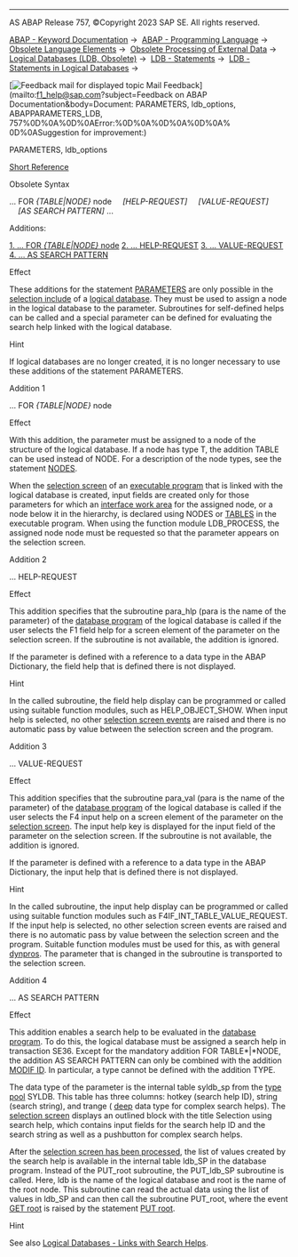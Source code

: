   

* * *

AS ABAP Release 757, ©Copyright 2023 SAP SE. All rights reserved.

[ABAP - Keyword Documentation](javascript:call_link\('abenabap.htm'\)) →  [ABAP - Programming Language](javascript:call_link\('abenabap_reference.htm'\)) →  [Obsolete Language Elements](javascript:call_link\('abenabap_obsolete.htm'\)) →  [Obsolete Processing of External Data](javascript:call_link\('abendata_storage_obsolete.htm'\)) →  [Logical Databases (LDB, Obsolete)](javascript:call_link\('abenldb.htm'\)) →  [LDB - Statements](javascript:call_link\('abenldb_abap_statements.htm'\)) →  [LDB - Statements in Logical Databases](javascript:call_link\('abenldb_statements.htm'\)) → 

 [![](Mail.gif?object=Mail.gif&sap-language=EN "Feedback mail for displayed topic") Mail Feedback](mailto:f1_help@sap.com?subject=Feedback on ABAP Documentation&body=Document: PARAMETERS, ldb_options, ABAPPARAMETERS_LDB, 757%0D%0A%0D%0AError:%0D%0A%0D%0A%0D%0A%
0D%0ASuggestion for improvement:)

PARAMETERS, ldb\_options

[Short Reference](javascript:call_link\('abapparameters_shortref.htm'\))

Obsolete Syntax

... FOR *{*TABLE*|*NODE*}* node
    *\[*HELP-REQUEST*\]*
    *\[*VALUE-REQUEST*\]*
    *\[*AS SEARCH PATTERN*\]* ...

Additions:

[1\. ... FOR *{*TABLE*|*NODE*}* node](#!ABAP_ADDITION_1@1@)
[2\. ... HELP-REQUEST](#!ABAP_ADDITION_2@2@)
[3\. ... VALUE-REQUEST](#!ABAP_ADDITION_3@3@)
[4\. ... AS SEARCH PATTERN](#!ABAP_ADDITION_4@4@)

Effect

These additions for the statement [PARAMETERS](javascript:call_link\('abapparameters.htm'\)) are only possible in the [selection include](javascript:call_link\('abenldb_statements.htm'\)) of a [logical database](javascript:call_link\('abenlogical_data_base_glosry.htm'\) "Glossary Entry"). They must be used to assign a node in the logical database to the parameter. Subroutines for self-defined helps can be called and a special parameter can be defined for evaluating the search help linked with the logical database.

Hint

If logical databases are no longer created, it is no longer necessary to use these additions of the statement PARAMETERS.

Addition 1   

... FOR *{*TABLE*|*NODE*}* node

Effect

With this addition, the parameter must be assigned to a node of the structure of the logical database. If a node has type T, the addition TABLE can be used instead of NODE. For a description of the node types, see the statement [NODES](javascript:call_link\('abapnodes.htm'\)).

When the [selection screen](javascript:call_link\('abenselection_screen_glosry.htm'\) "Glossary Entry") of an [executable program](javascript:call_link\('abenexecutable_program_glosry.htm'\) "Glossary Entry") that is linked with the logical database is created, input fields are created only for those parameters for which an [interface work area](javascript:call_link\('abeninterface_work_area_glosry.htm'\) "Glossary Entry") for the assigned node, or a node below it in the hierarchy, is declared using NODES or [TABLES](javascript:call_link\('abaptables.htm'\)) in the executable program. When using the function module LDB\_PROCESS, the assigned node node must be requested so that the parameter appears on the selection screen.

Addition 2   

... HELP-REQUEST

Effect

This addition specifies that the subroutine para\_hlp (para is the name of the parameter) of the [database program](javascript:call_link\('abendatabase_program_glosry.htm'\) "Glossary Entry") of the logical database is called if the user selects the F1 field help for a screen element of the parameter on the selection screen. If the subroutine is not available, the addition is ignored.

If the parameter is defined with a reference to a data type in the ABAP Dictionary, the field help that is defined there is not displayed.

Hint

In the called subroutine, the field help display can be programmed or called using suitable function modules, such as HELP\_OBJECT\_SHOW. When input help is selected, no other [selection screen events](javascript:call_link\('abenselection_screen_event_glosry.htm'\) "Glossary Entry") are raised and there is no automatic pass by value between the selection screen and the program.

Addition 3   

... VALUE-REQUEST

Effect

This addition specifies that the subroutine para\_val (para is the name of the parameter) of the [database program](javascript:call_link\('abendatabase_program_glosry.htm'\) "Glossary Entry") of the logical database is called if the user selects the F4 input help on a screen element of the parameter on the [selection screen](javascript:call_link\('abenselection_screen_glosry.htm'\) "Glossary Entry"). The input help key is displayed for the input field of the parameter on the selection screen. If the subroutine is not available, the addition is ignored.

If the parameter is defined with a reference to a data type in the ABAP Dictionary, the input help that is defined there is not displayed.

Hint

In the called subroutine, the input help display can be programmed or called using suitable function modules such as F4IF\_INT\_TABLE\_VALUE\_REQUEST. If the input help is selected, no other selection screen events are raised and there is no automatic pass by value between the selection screen and the program. Suitable function modules must be used for this, as with general [dynpros](javascript:call_link\('abendynp_field_help.htm'\)). The parameter that is changed in the subroutine is transported to the selection screen.

Addition 4   

... AS SEARCH PATTERN

Effect

This addition enables a search help to be evaluated in the [database program](javascript:call_link\('abendatabase_program_glosry.htm'\) "Glossary Entry"). To do this, the logical database must be assigned a search help in transaction SE36. Except for the mandatory addition FOR TABLE*|*NODE, the addition AS SEARCH PATTERN can only be combined with the addition [MODIF ID](javascript:call_link\('abapparameters_screen.htm'\)). In particular, a type cannot be defined with the addition TYPE.

The data type of the parameter is the internal table syldb\_sp from the [type pool](javascript:call_link\('abentype_pool_glosry.htm'\) "Glossary Entry") SYLDB. This table has three columns: hotkey (search help ID), string (search string), and trange ( [deep](javascript:call_link\('abendeep_glosry.htm'\) "Glossary Entry") data type for complex search helps). The [selection screen](javascript:call_link\('abenselection_screen_glosry.htm'\) "Glossary Entry") displays an outlined block with the title Selection using search help, which contains input fields for the search help ID and the search string as well as a pushbutton for complex search helps.

After the [selection screen has been processed](javascript:call_link\('abenselscreen_processing_glosry.htm'\) "Glossary Entry"), the list of values created by the search help is available in the internal table ldb\_SP in the database program. Instead of the PUT\_root subroutine, the PUT\_ldb\_SP subroutine is called. Here, ldb is the name of the logical database and root is the name of the root node. This subroutine can read the actual data using the list of values in ldb\_SP and can then call the subroutine PUT\_root, where the event [GET root](javascript:call_link\('abapget-.htm'\)) is raised by the statement [PUT root](javascript:call_link\('abapput.htm'\)).

Hint

See also [Logical Databases - Links with Search Helps](javascript:call_link\('abenldb_search_help.htm'\)).